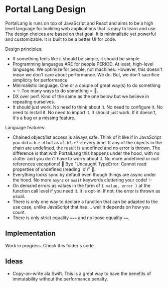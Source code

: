 # Portal Lang Design

PortalLang is runs on top of JavaScript and React and aims to be a high level language for building web applications that is easy to learn and use. The design choices are based on that goal. It is minimalistic yet powerful and customizable. It is built to be a better UI for code.

Design principles:

- If something feels like it should be simple, it should be simple.
- Programming languages ARE for people PERIOD. At least, high-level languages. We optimize for people, not machines. However, this doesn't mean we don't care about performance. We do. But, we don't sacrifice simplicity for performance.
- Minimalistic language. One or a couple of great way(s) to do something = ✨.Too many ways to do something = 🫠.
- DX over perf. Kind of the same as the one below but we believe in repeating ourselves.
- It should just work. No need to think about it. No need to configure it. No need to install it. No need to import it. It should just work. If it doesn't, it's a bug or a missing feature.

Language features:

- Chained object/list access is always safe. Think of it like if in JavaScript you did `a.b.c.d` but as `a?.b?.c?.d` every time. If any of the objects in the chain are undefined, the result is undefined and no error is thrown. The difference is that with PortalLang this happens under the hood, with no clutter and you don't have to worry about it. No more undefined or null references exceptions! 🎉 Bye "Uncaught TypeError: Cannot read properties of undefined (reading 'x')" 👋.
- Everything looks sync by default even though things are async under the hood. No more `async` or `await` keywords cluttering your code! ✨
- On demand errors as values in the form of `{ value, error }` at the function call level if you need it. It is opt-in! If not, the error is thrown as usual.
- There is only one way to declare a function that can be adapted to the use case, unlike JavaScript that has ... well it depends on how you count.
- There is only strict equality `===` and no loose equality `==`.

## Implementation

Work in progress. Check this folder's code.

## Ideas

- Copy-on-write ala Swift. This is a great way to have the benefits of immutability without the performance penalty.
